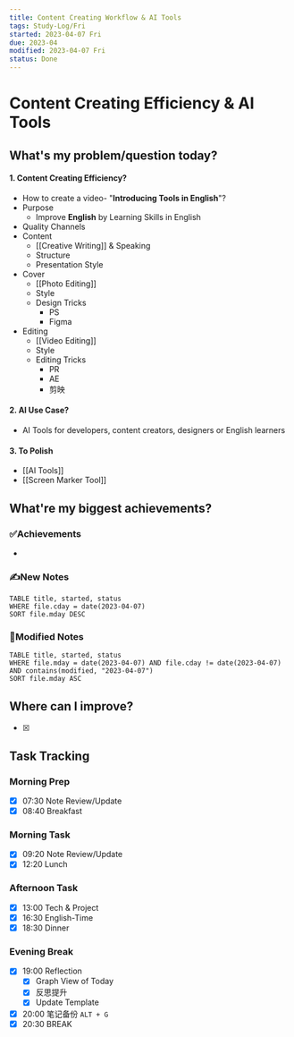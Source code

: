 ```yaml
---
title: Content Creating Workflow & AI Tools
tags: Study-Log/Fri
started: 2023-04-07 Fri
due: 2023-04
modified: 2023-04-07 Fri
status: Done
---
```

# Content Creating Efficiency & AI Tools
## What's my problem/question today?
#### 1. Content Creating Efficiency?
- How to create a video- "**Introducing Tools in English**"?
- Purpose
	- Improve **English** by Learning Skills in English
- Quality Channels
- Content
	- [[Creative Writing]] & Speaking
	- Structure
	- Presentation Style
- Cover
	- [[Photo Editing]]
	- Style
	- Design Tricks
		- PS
		- Figma
- Editing
	- [[Video Editing]]
	- Style
	- Editing Tricks
		- PR
		- AE
		- 剪映
#### 2. AI Use Case?
- AI Tools for developers, content creators, designers or English learners
#### 3. To Polish
- [[AI Tools]]
- [[Screen Marker Tool]]
## What're my biggest achievements?
### ✅Achievements
- 
### ✍️New Notes

```dataview
TABLE title, started, status
WHERE file.cday = date(2023-04-07)
SORT file.mday DESC
```

### 📝Modified Notes

```dataview
TABLE title, started, status
WHERE file.mday = date(2023-04-07) AND file.cday != date(2023-04-07) AND contains(modified, "2023-04-07")
SORT file.mday ASC
```

## Where can I improve?
- [x] 
## Task Tracking
### Morning Prep
- [x] 07:30 Note Review/Update
- [x] 08:40 Breakfast
### Morning Task
- [x] 09:20 Note Review/Update
- [x] 12:20 Lunch
### Afternoon Task
- [x] 13:00 Tech & Project
- [x] 16:30 English-Time
- [x] 18:30 Dinner
### Evening Break
- [x] 19:00 Reflection
	- [x] Graph View of Today
	- [x] 反思提升
	- [x] Update Template 
- [x] 20:00 笔记备份 `ALT + G`
- [x] 20:30 BREAK